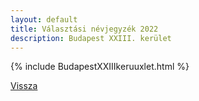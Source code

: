 ```yaml
---
layout: default
title: Választási névjegyzék 2022
description: Budapest XXIII. kerület
---
```


{% include BudapestXXIIIkeruuxlet.html %}

[Vissza](./)